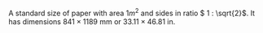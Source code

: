 A standard size of paper with area $1m^{2}$ and sides in ratio
$ 1 : \sqrt{2}$. It has dimensions $841 \times 1189$ mm or
$33.11 \times 46.81$ in.
